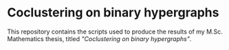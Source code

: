 # Coclustering on binary hypergraphs

This repository contains the scripts used to produce the results of my M.Sc. Mathematics thesis, titled *"Coclustering on binary hypergraphs"*.
